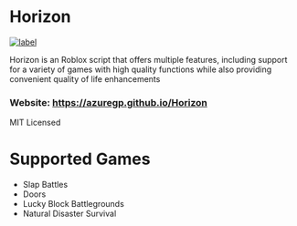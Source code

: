 # Horizon

[![label](https://img.shields.io/badge/Status-Work%20in%20progress-lightgrey.svg)](customized-route-link)

Horizon is an Roblox script that offers multiple features, including support for a variety of games with high quality functions while also providing convenient quality of life enhancements

### Website: https://azuregp.github.io/Horizon
MIT Licensed

# Supported Games

* Slap Battles
* Doors
* Lucky Block Battlegrounds
* Natural Disaster Survival
